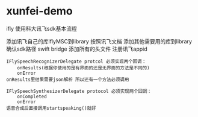 # xunfei-demo
ifly
使用科大讯飞sdk基本流程

添加讯飞自己的库iflyMSC到library
按照讯飞文档
    添加其他需要用的库到library
    确认sdk路径
    swift bridge 添加所有的头文件
    注册讯飞appid 
    
    IFlySpeechRecognizerDelegate protcol 必须实现两个回调：
        onResults(根据你使用的是有界面的还是无界面的方法是不同的)
        onError
    onResults里结果需要json解析 所以还有一个方法必须调用
    
    IFlySpeechSynthesizerDelegate protocol 必须实现两个回调：
        onCompleted
        onError
    语音合成后直接调用startspeaking()就好
